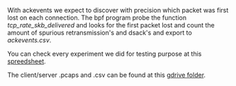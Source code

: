 With ackevents we expect to discover with precision which packet was first lost on each connection. The bpf program probe the function _tcp_rate_skb_delivered_ and looks for the first packet lost and count the amount of spurious retransmission's and dsack's and export to _ackevents.csv_.

You can check every experiment we did for testing purpose at this [spreedsheet](https://docs.google.com/spreadsheets/d/1wTxFay6Dh9Hw51UDohZ3tFXL_HRNnI7gwDqAEa95jOY/edit?usp=sharing). 

The client/server .pcaps and .csv can be found at this [gdrive folder](https://drive.google.com/drive/folders/1HAQMsbe_FO-T0U_L1vR6II2uzG_IvYqx?usp=sharing   ).

